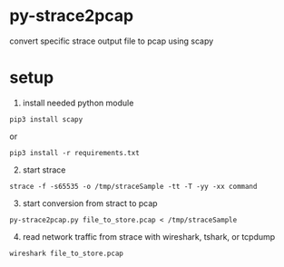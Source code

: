 # py-strace2pcap
convert specific strace output file to pcap using scapy

# setup
1) install needed python module
```console
pip3 install scapy
```
or
```console
pip3 install -r requirements.txt
```
2) start strace
```console
strace -f -s65535 -o /tmp/straceSample -tt -T -yy -xx command
```
3) start conversion from stract to pcap
```console
py-strace2pcap.py file_to_store.pcap < /tmp/straceSample
```
4) read network traffic from strace with wireshark, tshark, or tcpdump
```console
wireshark file_to_store.pcap
```

